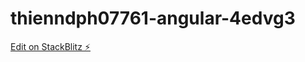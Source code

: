 # thienndph07761-angular-4edvg3

[Edit on StackBlitz ⚡️](https://stackblitz.com/edit/thienndph07761-angular-4edvg3)